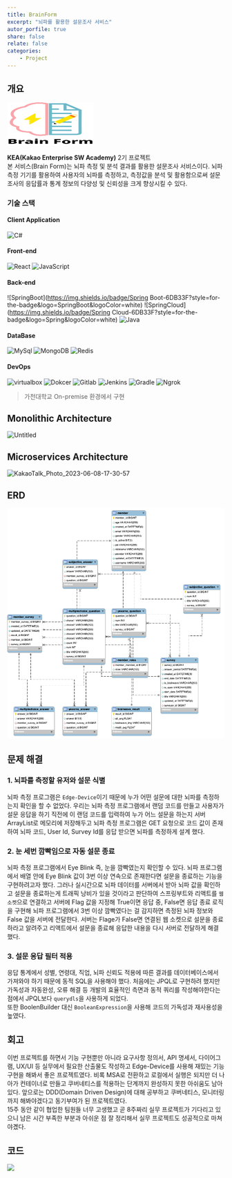 ```yaml
---
title: BrainForm
excerpt: "뇌파를 활용한 설문조사 서비스"
autor_porfile: true
share: false
relate: false
categories:
    - Project
---
```


## 개요
<img src="../../assets/images/blogImg/BrainForm_logo.png" width="200" height="100"/>

**KEA(Kakao Enterprise SW Academy)** 2기 프로젝트  
본 서비스(Brain Form)는 뇌파 측정 및 분석 결과를 활용한 설문조사 서비스이다. 뇌파 측정 기기를 활용하여 사용자의 뇌파를 측정하고, 측정값을 분석 및 활용함으로써 설문 조사의 응답률과 통계 정보의 다양성 및 신뢰성을 크게 향상시킬 수 있다.

### 기술 스택
#### Client Application
![C#](https://img.shields.io/badge/c%23-00599C?style=for-the-badge&logo=Csharp&logoColor=white)
#### Front-end
![React](https://img.shields.io/badge/React-61DAFB?style=for-the-badge&logo=React&logoColor=white)
![JavaScript](https://img.shields.io/badge/JavaScript-F7DF1E?style=for-the-badge&logo=JavaScript&logoColor=white)
#### Back-end
![SpringBoot](https://img.shields.io/badge/Spring Boot-6DB33F?style=for-the-badge&logo=SpringBoot&logoColor=white)
![SpringCloud](https://img.shields.io/badge/Spring Cloud-6DB33F?style=for-the-badge&logo=Spring&logoColor=white)
![Java](https://img.shields.io/badge/java-007396?style=for-the-badge&logo=java&logoColor=white)
#### DataBase
![MySql](https://img.shields.io/badge/Mysql-E6B91E?style=for-the-badge&logo=MySql&logoColor=white)
![MongoDB](https://img.shields.io/badge/mongodb-47A248?style=for-the-badge&logo=mongodb&logoColor=white)
![Redis](https://img.shields.io/badge/redis-DC382D?style=for-the-badge&logo=redis&logoColor=white)
#### DevOps
![virtualbox](https://img.shields.io/badge/Gachon-2496ED?style=for-the-badge&logo=virtualbox&logoColor=white)
![Dokcer](https://img.shields.io/badge/docker-2496ED?style=for-the-badge&logo=docker&logoColor=white)
![Gitlab](https://img.shields.io/badge/gitlab-FC6D26?style=for-the-badge&logo=gitlab&logoColor=white)
![Jenkins](https://img.shields.io/badge/jenkins-D24939?style=for-the-badge&logo=jenkins&logoColor=white)
![Gradle](https://img.shields.io/badge/gradle-02303A?style=for-the-badge&logo=gradle&logoColor=white)
![Ngrok](https://img.shields.io/badge/Ngrok-1F1E37?style=for-the-badge&logo=Ngrok&logoColor=white)

> 가천대학교 On-premise 환경에서 구현

## Monolithic Architecture
![Untitled](https://github.com/rkdejr2321/BLoom_server/assets/77061558/ba04261f-ae83-41cb-95aa-e9a29920dd33)

## Microservices Architecture
![KakaoTalk_Photo_2023-06-08-17-30-57](https://github.com/rkdejr2321/BLoom_server/assets/77061558/4bcb7353-1c80-40e1-ab91-b646473d0024)

## ERD
<img src="../../assets/images/blogImg/BrainForm_ERD.png"/>

## 문제 해결
### 1. 뇌파를 측정할 유저와 설문 식별
뇌파 측정 프로그램은 `Edge-Device`이기 때문에 누가 어떤 설문에 대한 뇌파를 측정하는지 확인을 할 수 없었다. 우리는 뇌파 측정 프로그램에서 랜덤 코드를 만들고 사용자가 설문 응답을 하기 직전에 이 랜덤 코드를 입력하여 누가 어느 설문을 하는지 서버 ArrayList로 메모리에 저장해두고 뇌파 측정 프로그램은 GET 요청으로 코드 값이 존재하여 뇌파 코드, User Id, Survey Id를 응답 받으면 뇌파를 측정하게 설계 했다.

### 2. 눈 세번 깜빡임으로 자동 설문 종료
뇌파 측정 프로그램에서 Eye Blink 즉, 눈을 깜빡였는지 확인할 수 있다. 뇌파 프로그램에서 배열 안에 Eye Blink 값이 3번 이상 연속으로 존재한다면 설문을 종료하는 기능을 구현하려고자 했다. 그러나 실시간으로 뇌파 데이터를 서버에서 받아 뇌파 값을 확인하고 설문을 종료하는게 트래픽 낭비가 있을 것이라고 판단하여 스프링부트와 리액트를 `웹 소켓`으로 연결하고 서버에 Flag 값을 지정해 True이면 응답 중, False면 응답 종료 로직을 구현해 뇌파 프로그램에서 3번 이상 깜빡였다는 걸 감지하면 측정된 뇌파 정보와 False 값을 서버에 전달한다. 서버는 Flage가 False면 연결된 웹 소켓으로 설문을 종료하라고 알려주고 리액트에서 설문을 종료해 응답한 내용을 다시 서버로 전달하게 해결 했다.

### 3. 설문 응답 필터 적용
응답 통계에서 성별, 연령대, 직업, 뇌파 신뢰도 적용에 따른 결과를 데이터베이스에서 가져와야 하기 때문에 동적 SQL을 사용해야 했다. 처음에는 JPQL로 구현하려 했지만 가독성과 자동완성, 오류 해결 등 개발의 효율적인 측면과 동적 쿼리를 작성해야한다는 점에서 JPQL보다 `querydls`을 사용하게 되었다.  
또한 BoolenBuilder 대신 `BooleanExpression`을 사용해 코드의 가독성과 재사용성을 높였다.
## 회고
이번 프로젝트를 하면서 기능 구현뿐만 아니라 요구사항 정의서, API 명세서, 다이어그램, UX/UI 등 실무에서 필요한 산출물도 작성하고 Edge-Device를 사용해 재밌는 기능 구현을 해봐서 좋은 프로젝트였다. 비록 MSA로 전환하고 로컬에서 실행은 되지만 더 나아가 컨테이너로 만들고 쿠버네티스를 적용하는 단계까지 완성하지 못한 아쉬움도 남아있다. 앞으로는 DDD(Domain Driven Design)에 대해 공부하고 쿠버네티스, 모니터링까지 해봐야겠다고 동기부여가 된 프로젝트였다.  
15주 동안 같이 협업한 팀원들 너무 고생했고 곧 8주짜리 실무 프로젝트가 기다리고 있으니 남은 시간 부족한 부분과 아쉬운 점 잘 정리해서 실무 프로젝트도 성공적으로 마쳐야곘다. 

## 코드
<a href="https://github.com/kakao99-BrainForm"><img src="https://img.shields.io/badge/github-181717?style=flat-square&logo=github&logoColor=white"/></a>